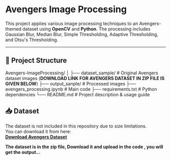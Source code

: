 # Avengers Image Processing

This project applies various image processing techniques to an Avengers-themed dataset using **OpenCV** and **Python**. The processing includes Gaussian Blur, Median Blur, Simple Thresholding, Adaptive Thresholding, and Otsu's Thresholding.

---

## 📂 Project Structure

Avengers-ImageProcessing/
│
├── dataset_sample/ # Original Avengers dataset images (**DOWNLOAD LINK FOR AVENGERS DATASET IN ZIP FILE IS GIVEN BELOW**)
├── output_sanple/ # Processed images
├── avengers_processing.ipynb # Main code
├── requirements.txt # Python dependencies
└── README.md # Project description & usage guide

## 📥 Dataset

The dataset is not included in this repository due to size limitations.  
You can download it from here:  
[**Download Avengers Dataset**](https://drive.google.com/drive/folders/1GOsyQRhPQQmvKvXBYDldSDW4GkHB9z3D?usp=sharing)

**The dataset is in the zip file, Download it and upload in the code , you will get the output...**